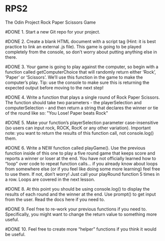 # RPS2

The Odin Project Rock Paper Scissors Game

#DONE 1. Start a new Git repo for your project.

#DONE 2. Create a blank HTML document with a script tag (Hint: it is best practice to link an external .js file). This game is going to be played completely from the console, so don’t worry about putting anything else in there.

#DONE 3. Your game is going to play against the computer, so begin with a function called getComputerChoice that will randomly return either ‘Rock’, ‘Paper’ or ‘Scissors’. We’ll use this function in the game to make the computer’s play. Tip: use the console to make sure this is returning the expected output before moving to the next step!

#DONE 4. Write a function that plays a single round of Rock Paper Scissors. The function should take two parameters - the playerSelection and computerSelection - and then return a string that declares the winner or tie of the round like so: "You Lose! Paper beats Rock"

#DONE 5. Make your function’s playerSelection parameter case-insensitive (so users can input rock, ROCK, RocK or any other variation).
Important note: you want to return the results of this function call, not console.log() them. 

#DONE 6. Write a NEW function called playGame(). Use the previous function inside of this one to play a five round game that keeps score and reports a winner or loser at the end. You have not officially learned how to “loop” over code to repeat function calls… if you already know about loops from somewhere else (or if you feel like doing some more learning) feel free to use them. If not, don’t worry! Just call your playRound function 5 times in a row. Loops are covered in the next lesson.

#DONE 8. At this point you should be using console.log() to display the results of each round and the winner at the end.
Use prompt() to get input from the user. Read the docs here if you need to.

#DONE 9. Feel free to re-work your previous functions if you need to. Specifically, you might want to change the return value to something more useful.

#DONE 10. Feel free to create more “helper” functions if you think it would be useful.